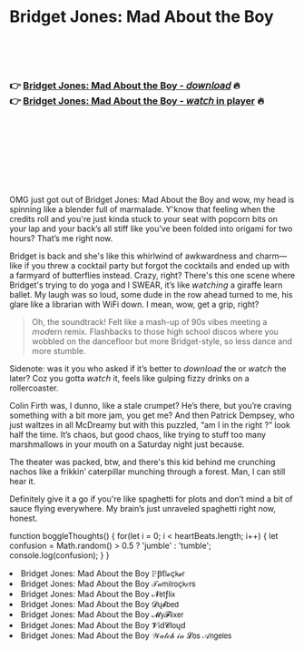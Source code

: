 <h1>Bridget Jones: Mad About the Boy</h1>

<br><br><br>

<h3>👉 <a href="https://Kenneths-conpertbestai1972.github.io/jzuojitxpp/">Bridget Jones: Mad About the Boy - 𝘥𝘰𝘸𝘯𝘭𝘰𝘢𝘥</a> 🔥<br>
👉 <a href="https://Kenneths-conpertbestai1972.github.io/jzuojitxpp/">Bridget Jones: Mad About the Boy - 𝘸𝘢𝘵𝘤𝘩 in player</a> 🔥
</h3>



<br><br><br><br><br><br><br>


OMG just got out of Bridget Jones: Mad About the Boy and wow, my head is spinning like a blender full of marmalade. Y'know that feeling when the credits roll and you're just kinda stuck to your seat with popcorn bits on your lap and your back’s all stiff like you’ve been folded into origami for two hours? That’s me right now. 

Bridget is back and she's like this whirlwind of awkwardness and charm—like if you threw a cocktail party but forgot the cocktails and ended up with a farmyard of butterflies instead. Crazy, right? There's this one scene where Bridget's trying to do yoga and I SWEAR, it’s like 𝘸𝘢𝘵𝘤𝘩𝘪𝘯𝘨 a giraffe learn ballet. My laugh was so loud, some dude in the row ahead turned to me, his glare like a librarian with WiFi down. I mean, wow, get a grip, right?

> Oh, the soundtrack! Felt like a mash-up of 90s vibes meeting a 𝘮𝘰𝘥ern remix. Flashbacks to those high school discos where you wobbled on the dancefloor but more Bridget-style, so less dance and more stumble.

Sidenote: was it you who asked if it’s better to 𝘥𝘰𝘸𝘯𝘭𝘰𝘢𝘥 the   or 𝘸𝘢𝘵𝘤𝘩 the   later? Coz you gotta 𝘸𝘢𝘵𝘤𝘩 it, feels like gulping fizzy drinks on a rollercoaster.

Colin Firth was, I dunno, like a stale crumpet? He’s there, but you’re craving something with a bit more jam, you get me? And then Patrick Dempsey, who just waltzes in all McDreamy but with this puzzled, “am I in the right  ?” look half the time. It’s chaos, but good chaos, like trying to stuff too many marshmallows in your mouth on a Saturday night just because.

The theater was packed, btw, and there's this kid behind me crunching nachos like a frikkin’ caterpillar munching through a forest. Man, I can still hear it.

Definitely give it a go if you're like spaghetti for plots and don’t mind a bit of sauce flying everywhere. My brain’s just unraveled spaghetti right now, honest.

function boggleThoughts() {
    for(let i = 0; i < heartBeats.length; i++) {
        let confusion = Math.random() > 0.5 ? 'jumble' : 'tumble';
        console.log(confusion);
    }
}

<li>Bridget Jones: Mad About the Boy 𝙿Ꞵť𝗅𝓸ç𝗄𝓮𝗋</li>
<li>Bridget Jones: Mad About the Boy 𝒯𝒶𝗆𝗂𝗅𝗋𝗈ç𝗄𝑒𝗋𝗌</li>
<li>Bridget Jones: Mad About the Boy 𝓝𝖾𝗍ƒ𝗅𝗂𝗑</li>
<li>Bridget Jones: Mad About the Boy 𝓓ų𝓫𝖻𝖾𝖽</li>
<li>Bridget Jones: Mad About the Boy 𝓜𝗒𝓕𝗅𝗂𝗑𝖾𝗋</li>
<li>Bridget Jones: Mad About the Boy 𝓥𝗂ԁ𝓒𝗅𝗈ųԁ</li>
<li>Bridget Jones: Mad About the Boy 𝒲𝒶𝓉𝒸𝒽 𝒾𝓃 𝓛𝗈𝗌 𝒜𝗇𝗀𝖾𝗅𝖾𝗌</li>
